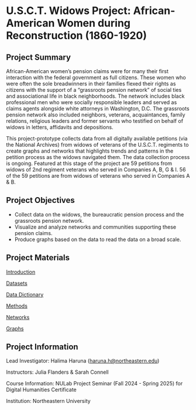 # U.S.C.T. Widows Project: African-American Women during Reconstruction (1860-1920)

## Project Summary
African-American women’s pension claims were for many their first interaction with the federal government as full citizens. These women who were often the sole breadwinners in their families flexed their rights as citizens with the support of a “grassroots pension network” of social ties and associational life in black neighborhoods. The network includes black professional men who were socially responsible leaders and served as claims agents alongside white attorneys in Washington, D.C. The grassroots pension network also included neighbors, veterans, acquaintances, family relations, religious leaders and former servants who testified on behalf of widows in letters, affidavits and depositions. 

This project-prototype collects data from all digitally available petitions (via the National Archives) from widows of veterans of the U.S.C.T. regiments to create graphs and networks that highlights trends and patterns in the petition process as the widows navigated them. The data collection process is ongoing. Featured at this stage of the project are 59 petitions from widows of 2nd regiment veterans who served in Companies A, B, G & I. 56 of the 59 petitions are from widows of veterans who served in Companies A & B. 

## Project Objectives
- Collect data on the widows, the bureaucratic pension process and the grassroots pension network.
- Visualize and analyze networks and communities supporting these pension claims.
- Produce graphs based on the data to read the data on a broad scale.

## Project Materials
[Introduction](https://docs.google.com/document/d/1o5k087gs9W4ECJNK487IDSLHFY5SV0McyZSXKhzJhwU/edit?tab=t.0)

[Datasets](https://github.com/hharuna/usct-widows/tree/main/1.%20Datasets)

[Data Dictionary](https://docs.google.com/document/d/1m7fjO3q1YqrYe1gWYUqbTSkSrR1lrlFeIWDge9fDmgs/edit?tab=t.0)

[Methods](https://docs.google.com/document/d/1htUY6QDQRN4LjNugiYYmG1AeRPxorzdNGG2QPiEU3Ns/edit?usp=sharing)

[Networks](https://github.com/hharuna/usct-widows/tree/main/2.%20Networks)

[Graphs](https://github.com/hharuna/usct-widows/tree/main/3.%20Graphs)

## Project  Information
Lead Investigator: Halima Haruna (haruna.h@northeastern.edu)

Instructors: Julia Flanders & Sarah Connell

Course Information: NULab Project Seminar (Fall 2024 - Spring 2025) for Digital Humanities Certificate

Institution: Northeastern University
